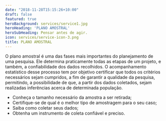 ```yaml
---
date: "2018-11-28T15:15:26+10:00"
draft: false
featured: true
heroBackground: services/service1.jpg
heroHeading: 'PLANO AMOSTRAL'
heroSubHeading: Pensar antes de agir.
icon: services/service-icon-3.png
title: PLANO AMOSTRAL
---
```


O plano amostral é uma das fases mais importantes do planejamento de uma pesquisa. Ele determina praticamente todas as etapas de um projeto, e também, a confiabilidade dos dados recolhidos. O acompanhamento estatístico desse processo tem por objetivo certificar que todos os critérios necessários sejam cumpridos, a fim de garantir a qualidade da pesquisa, permitindo, a possibilidade de que, a partir dos dados coletados, sejam realizadas inferências acerca de determinada população.

- Conheça o tamanho necessário da amostra a ser retirada;
- Certifique-se de qual é o melhor tipo de amostragem para o seu caso;
- Saiba como coletar seus dados;
- Obtenha um instrumento de coleta confiável e preciso.